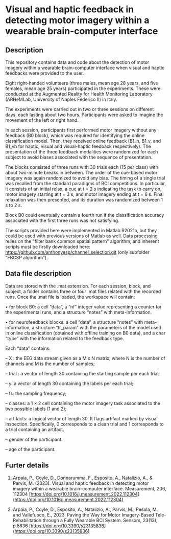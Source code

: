 # Visual and haptic feedback in detecting motor imagery within a wearable brain-computer interface

## Description
This repository contains data and code about the detection of motor imagery within a wearable brain-computer interface when visual and haptic feedbacks were provided to the user.

Eight right-handed volunteers (three males, mean age 28 years, and five females, mean age 25 years) participated in the experiments. These were conducted at the Augmented Reality for Health Monitoring Laboratory (ARHeMLab, University of Naples Federico II) in Italy.

The experiments were carried out in two or three sessions on different days, each lasting about two hours. Participants were asked to imagine the movement of the left or right hand.

In each session, participants first performed motor imagery without any feedback (B0 block), which was required for identifying the online classification model. Then, they received online feedback (B1_h, B1_v, and B1_vh for haptic, visual and visual-haptic feedback respectively). The presentation of the three feedback modalities were randomized for each subject to avoid biases associated with the sequence of presentation.

The blocks consisted of three runs with 30 trials each (15 per class) with about two-minute breaks in between. The order of the cue-based motor imagery was again randomized to avoid any bias. The timing of a single trial was recalled from the standard paradigms of BCI competitions. In particular, it consists of an initial relax, a cue at t = 2 s indicating the task to carry on, motor imagery starting at t = 3 s, and motor imagery ending at t = 6 s. Final relaxation was then presented, and its duration was randomized between 1 s to 2 s.

Block B0 could eventually contain a fourth run if the classification accuracy associated with the first three runs was not satisfying.

The scripts provided here were implemented in Matlab R2021a, but they could be used with previous versions of Matlab as well. Data processing relies on the "filter bank common spatial pattern" algorithm, and inherent scripts must be firstly downloaded here: https://github.com/anthonyesp/channel_selection.git (only subfolder “FBCSP algorithm”).

## Data file description
Data are stored with the .mat extension. For each session, block, and subject, a folder contains three or four .mat files related with the recorded runs. Once the .mat file is loaded, the workspace will contain:

•	for block B0: a cell “data”, a “nf” integer value representing a counter for the experimental runs, and a structure “notes” with meta-information.

•	for neurofeedback blocks: a cell “data”, a structure “notes” with meta-information, a structure “tr_param” with the parameters of the model used in online classification (obtained with offline training on B0 data), and a char “type” with the information related to the feedback type.

Each “data” contains: 

–	X : the EEG data stream given as a M x N matrix, where N is the number of channels and M is the number of samples; 

–	trial : a vector of length 30 containing the starting sample per each trial; 

–	y: a vector of length 30 containing the labels per each trial; 

–	fs: the sampling frequency; 

–	classes: a 1 × 2 cell containing the motor imagery task associated to the two possible labels (1 and 2); 

–	artifacts: a logical vector of length 30. It flags artifact marked by visual inspection. Specifically, 0 corresponds to a clean trial and 1 corresponds to a trial containing an artifact.

–	gender of the participant.

–	age of the participant. 

## Furter details
1. Arpaia, P., Coyle, D., Donnarumma, F., Esposito, A., Natalizio, A., & Parvis, M. (2023). Visual and haptic feedback in detecting motor imagery within a wearable brain–computer interface. Measurement, 206, 112304 [https://doi.org/10.1016/j.measurement.2022.112304](https://doi.org/10.1016/j.measurement.2022.112304)

2. Arpaia, P., Coyle, D., Esposito, A., Natalizio, A., Parvis, M., Pesola, M. and Vallefuoco, E., 2023. Paving the Way for Motor Imagery-Based Tele-Rehabilitation through a Fully Wearable BCI System. Sensors, 23(13), p.5836 [https://doi.org/10.3390/s23135836](https://doi.org/10.3390/s23135836)
